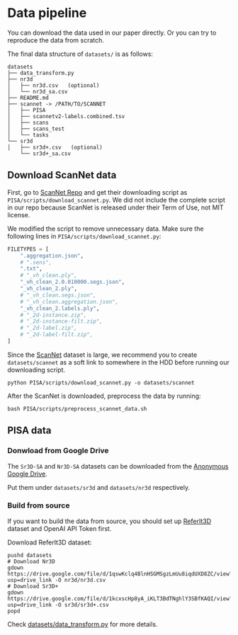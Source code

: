 # Data pipeline

You can download the data used in our paper directly. Or you can try to reproduce the data from scratch.

The final data structure of `datasets/` is as follows:
```
datasets
├── data_transform.py
├── nr3d
│   ├── nr3d.csv   (optional)
│   └── nr3d_sa.csv
├── README.md
├── scannet -> /PATH/TO/SCANNET
│   ├── PISA
│   ├── scannetv2-labels.combined.tsv
│   ├── scans
│   ├── scans_test
│   └── tasks
└── sr3d
│   ├── sr3d+.csv   (optional)
    └── sr3d+_sa.csv
```

## Download ScanNet data

First, go to [ScanNet Repo](https://github.com/ScanNet/ScanNet) and get their downloading script as `PISA/scripts/download_scannet.py`. We did not include the complete script in our repo because ScanNet is released under their Term of Use, not MIT license.

We modified the script to remove unnecessary data. Make sure the following lines in `PISA/scripts/download_scannet.py`:
```python
FILETYPES = [
    ".aggregation.json",
    # ".sens",
    ".txt",
    # "_vh_clean.ply",
    "_vh_clean_2.0.010000.segs.json",
    "_vh_clean_2.ply",
    # "_vh_clean.segs.json",
    # "_vh_clean.aggregation.json",
    "_vh_clean_2.labels.ply",
    # "_2d-instance.zip",
    # "_2d-instance-filt.zip",
    # "_2d-label.zip",
    # "_2d-label-filt.zip",
]
```

Since the [ScanNet](http://www.scan-net.org/) dataset is large, we recommend you to create `datasets/scannet` as a soft link to somewhere in the HDD before running our downloading script.

```shell
python PISA/scripts/download_scannet.py -o datasets/scannet
```

After the ScanNet is downloaded, preprocess the data by running:
```shell
bash PISA/scripts/preprocess_scannet_data.sh
```

## PISA data

### Donwload from Google Drive

The `Sr3D-SA` and `Nr3D-SA` datasets can be downloaded from the [Anonymous Google Drive](https://dl.orangedox.com/SgTDvP1fLx5PCvNAFC).

Put them under `datasets/sr3d` and `datasets/nr3d` respectively.

### Build from source

If you want to build the data from source, you should set up [ReferIt3D](https://referit3d.github.io/) dataset and OpenAI API Token first.

Download ReferIt3D dataset:
```shell
pushd datasets
# Download Nr3D
gdown https://drive.google.com/file/d/1qswKclq4BlnHSGMSgzLmUu8iqdUXD8ZC/view?usp=drive_link -O nr3d/nr3d.csv
# Download Sr3D+
gdown https://drive.google.com/file/d/1kcxscHp8yA_iKLT3BdTNghlY3SBfKAQI/view?usp=drive_link -O sr3d/sr3d+.csv
popd
```

Check [datasets/data_transform.py](data_transform.py) for more details.
